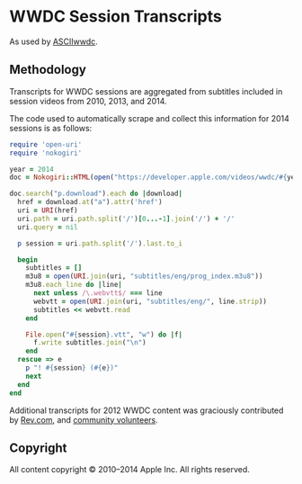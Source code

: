 # WWDC Session Transcripts

As used by [ASCIIwwdc](http://asciiwwdc.com).

## Methodology

Transcripts for WWDC sessions are aggregated from subtitles included in session videos from 2010, 2013, and 2014.

The code used to automatically scrape and collect this information for 2014 sessions is as follows:

```ruby
require 'open-uri'
require 'nokogiri'

year = 2014
doc = Nokogiri::HTML(open("https://developer.apple.com/videos/wwdc/#{year}/"))

doc.search("p.download").each do |download|
  href = download.at("a").attr('href')
  uri = URI(href)
  uri.path = uri.path.split('/')[0...-1].join('/') + '/'
  uri.query = nil

  p session = uri.path.split('/').last.to_i

  begin
    subtitles = []
    m3u8 = open(URI.join(uri, "subtitles/eng/prog_index.m3u8"))
    m3u8.each_line do |line|
      next unless /\.webvtt$/ === line
      webvtt = open(URI.join(uri, "subtitles/eng/", line.strip))
      subtitles << webvtt.read
    end

    File.open("#{session}.vtt", "w") do |f|
      f.write subtitles.join("\n")
    end
  rescue => e
    p "! #{session} (#{e})"
    next
  end
end
```

Additional transcripts for 2012 WWDC content was graciously contributed by [Rev.com](http://www.rev.com/), and [community volunteers](https://github.com/mattt/wwdc-session-transcripts/graphs/contributors).

## Copyright

All content copyright © 2010–2014 Apple Inc. All rights reserved.
